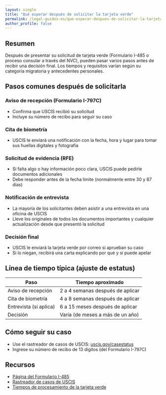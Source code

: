 ```yaml
---
layout: single
title: "Qué esperar después de solicitar la tarjeta verde"
permalink: /legal-guides-es/que-esperar-despues-de-solicitar-la-tarjeta-verde/
author_profile: false
---
```


## Resumen

Después de presentar su solicitud de tarjeta verde (Formulario I-485 o proceso consular a través del NVC), pueden pasar varios pasos antes de recibir una decisión final. Los tiempos y requisitos varían según su categoría migratoria y antecedentes personales.

## Pasos comunes después de solicitarla

### Aviso de recepción (Formulario I-797C)

- Confirma que USCIS recibió su solicitud  
- Incluye su número de recibo para seguir su caso

### Cita de biometría

- USCIS le enviará una notificación con la fecha, hora y lugar para tomar sus huellas digitales y fotografía

### Solicitud de evidencia (RFE)

- Si falta algo o hay información poco clara, USCIS puede pedirle documentos adicionales  
- Debe responder antes de la fecha límite (normalmente entre 30 y 87 días)

### Notificación de entrevista

- La mayoría de los solicitantes deben asistir a una entrevista en una oficina de USCIS  
- Lleve los originales de todos los documentos importantes y cualquier actualización desde que presentó la solicitud

### Decisión final

- USCIS le enviará la tarjeta verde por correo si aprueban su caso  
- Si lo niegan, recibirá una carta explicando por qué y si puede apelar

## Línea de tiempo típica (ajuste de estatus)

| Paso                   | Tiempo aproximado               |
|------------------------|---------------------------------|
| Aviso de recepción     | 2 a 4 semanas después de aplicar |
| Cita de biometría      | 4 a 8 semanas después de aplicar |
| Entrevista (si aplica) | 6 a 15 meses después de aplicar  |
| Decisión               | Varía (de meses a más de un año) |

## Cómo seguir su caso

- Use el rastreador de casos de USCIS: [uscis.gov/casestatus](https://www.uscis.gov/casestatus)  
- Ingrese su número de recibo de 13 dígitos (del Formulario I-797C)

## Recursos

- [Página del Formulario I-485](https://www.uscis.gov/i-485)  
- [Rastreador de casos de USCIS](https://www.uscis.gov/casestatus)  
- [Tiempos de procesamiento de la tarjeta verde](https://egov.uscis.gov/processing-times/)